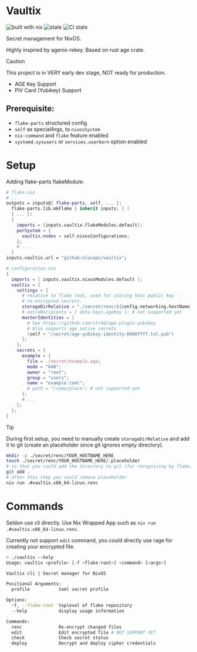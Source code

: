# Vaultix

![built with nix](https://img.shields.io/static/v1?logo=nixos&logoColor=white&label=&message=Built%20with%20Nix&color=41439a)
![state](https://img.shields.io/badge/works-on%20my%20machines-FEDFE1)
![CI state](https://github.com/oluceps/vaultix/actions/workflows/lint.yaml/badge.svg)

Secret management for NixOS.

Highly inspired by agenix-rekey. Based on rust age crate.

> [!CAUTION]
> This project is in VERY early dev stage, NOT ready for production.

+ AGE Key Support
+ PIV Card (Yubikey) Support

## Prerequisite:

+ `flake-parts` structured config
+ `self` as specialArgs, to `nixosSystem`
+ `nix-command` and `flake` feature enabled
+ `systemd.sysusers` or `services.userborn` option enabled


# Setup

Adding flake-parts flakeModule:

```nix
# flake.nix
# ...
outputs = inputs@{ flake-parts, self, ... }:
  flake-parts.lib.mkFlake { inherit inputs; } (
  { ... }:
  {
    imports = [inputs.vaultix.flakeModules.default];
    perSystem = {
      vaultix.nodes = self.nixosConfigurations;
    };
    # ...
  }
inputs.vaultix.url = "github:oluceps/vaultix";
```

```nix
# configuration.nix
{
  imports = [ inputs.vaultix.nixosModules.default ];
  vaultix = {
    settings = {
      # relative to flake root, used for storing host public key -
      # re-encrypted secrets.
      storageDirRelative = "./secret/renc/${config.networking.hostName}";
      # extraRecipients = [ data.keys.ageKey ]; # not supported yet
      masterIdentities = [
        # See https://github.com/str4d/age-plugin-yubikey
        # Also supports age native secrets
        (self + "/secret/age-yubikey-identity-0000ffff.txt.pub")
      ];
    };
    secrets = {
      example = {
        file = ./secret/example.age;
        mode = "640";
        owner = "root";
        group = "users";
        name = "example.toml";
        # path = "/some/place"; # not supported yet
      };
      # ...
    };
  };
}
```

> [!TIP]
> During first setup, you need to manually create `storageDirRelative` and
> add it to git (create an placeholder since git ignores empty directory).

```bash
mkdir -p ./secret/renc/YOUR_HOSTNAME_HERE
touch ./secret/renc/YOUR_HOSTNAME_HERE/.placeholder
# so that you could add the directory to git (for recognizing by flake)
git add .
# after this step you could remove placeholder
nix run .#vaultix.x86_64-linux.renc
```


# Commands

Seldon use cli directly. Use Nix Wrapped App such as `nix run .#vaultix.x86_64-linux.renc`.

Currently not support `edit` command, you could directly use rage for creating your encrypted file.


```bash
> ./vaultix --help
Usage: vaultix <profile> [-f <flake-root>] <command> [<args>]

Vaultix cli | Secret manager for NixOS

Positional Arguments:
  profile           toml secret profile

Options:
  -f, --flake-root  toplevel of flake repository
  --help            display usage information

Commands:
  renc              Re-encrypt changed files
  edit              Edit encrypted file # NOT SUPPORT YET
  check             Check secret status
  deploy            Decrypt and deploy cipher credentials
```
